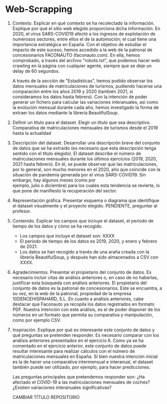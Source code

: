 # Web-Scrapping

1. Contexto. Explicar en qué contexto se ha recolectado la información. Explique por qué el sitio web elegido proporciona dicha información.
   En 2020, el virus SARS-COVID19 afectó a los ingresos de explotación de numerosos sectores, entre ellos el de la automoción; el cual tiene una importancia estratégica
   en España. Con el objetivo de estudiar el impacto de este suceso, hemos accedido a la web de la patronal de concesionarios FACONAUTO (faconauto.com). En ella, hemos comprobado,    a través del archivo "robots.txt", que podemos hacer web crawling en la página con cualquier agente, siempre que se deje un delay de 60 segundos.
   
   A través de la sección de "Estadísticas", hemos podido observar los datos mensuales de matriculaciones de turismos, pudiendo hacerse una comparación entre los años 2019 y 2020    (también 2021, si consideramos los datos hasta febrero). Con la intención de poder generar un fichero para calcular las variaciones interanuales, así como la evolución mensual    durante cada año, hemos investigado la forma de extraer los datos mediante la librería BeautifulSoup.
   
2. Definir un título para el dataset. Elegir un título que sea descriptivo.
   Comparativa de matriculaciones mensuales de turismos desde el 2019 hasta la actualidad
  
3. Descripción del dataset. Desarrollar una descripción breve del conjunto de datos que se ha extraído (es necesario que esta descripción tenga sentido con el título elegido).
   El dataset describe el número de matriculaciones mensuales durante los últimos ejercicios (2019, 2020, 2021 hasta febrero). En él, se puede observar que las matriculaciones,      por lo general, son mucho menores en el 2020, año que coincide con la situación de pandemia generada por el virus SARS-COVID19. Sin embargo, hay algunos meses (como por  
   ejemplo, julio o diciembre) para los cuales esta tendencia se revierte, lo que pone de manifiesto la recuperación del sector.

4. Representación gráfica. Presentar esquema o diagrama que identifique el dataset visualmente y el proyecto elegido.
   PENDIENTE, preguntar al profesor.
   
5. Contenido. Explicar los campos que incluye el dataset, el periodo de tiempo de los datos y cómo se ha recogido.
   - Los campos que incluye el dataset son: XXXX
   - El periodo de tiempo de los datos es 2019, 2020, y enero y febrero de 2021.
   - Los datos se han recogido a través de una araña creada con la librería BeautifulSoup, y después han sido almacenados a CSV con XXXX.

6. Agradecimientos. Presentar el propietario del conjunto de datos. Es necesario incluir citas de análisis anteriores o, en caso de no haberlas, justificar esta búsqueda con          análisis anteriores.
   El propietario del conjunto de datos es la patronal de concesionarios. Este se encuentra, a su vez, en la web de la patronal, propiedad de la empresa 10DENCEHISPAHARD, S.L.
   En cuanto a análisis anteriores, cabe destacar que Faconauto ya recopila los datos registrados en formato PDF. Nuestra intención con este análisis, es el de poder disponer 
   de los números en un formato que permita su comparativa y manipulación, como por ejemplo CSV.
   
7. Inspiración. Explique por qué es interesante este conjunto de datos y qué preguntas se pretenden responder. Es necesario comparar con los análisis anteriores presentados
   en el ejercicio 6.
   Como ya se ha comentado en el ejercicio anterior, este conjunto de datos puede resultar interesante para realizar cálculos con el número de matriculaciones mensuales en
   España. Si bien nuestra intención inicial es la de hacer una comparativa intermensual e interanual, el dataset también puede ser utilizado, por ejemplo, para hacer 
   predicciones.
   
   Las preguntas principales que pretendemos responder son: ¿Ha afectado el COVID-19 a las matriculaciones mensuales de coches? ¿Existen variaciones interanuales significativas?
   
   CAMBIAR TÍTULO REPOSITORIO
